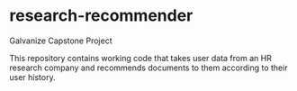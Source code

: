 # research-recommender
Galvanize Capstone Project

This repository contains working code that takes user data from an HR research
company and recommends documents to them according to their user history.
